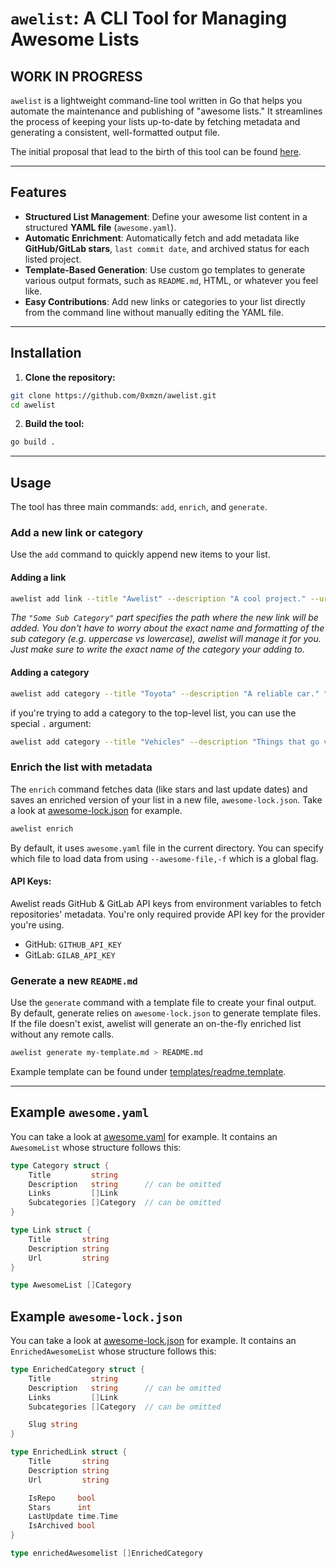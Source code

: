 # `awelist`: A CLI Tool for Managing Awesome Lists

**WORK IN PROGRESS**
---

`awelist` is a lightweight command-line tool written in Go that helps you automate the maintenance and publishing of "awesome lists." It streamlines the process of keeping your lists up-to-date by fetching metadata and generating a consistent, well-formatted output file.

The initial proposal that lead to the birth of this tool can be found [here](https://github.com/avelino/awesome-go/issues/5662).  

-----

## Features

  * **Structured List Management**: Define your awesome list content in a structured **YAML file** (`awesome.yaml`).
  * **Automatic Enrichment**: Automatically fetch and add metadata like **GitHub/GitLab stars**, `last commit date`, and archived status for each listed project.
  * **Template-Based Generation**: Use custom go templates to generate various output formats, such as `README.md`, HTML, or whatever you feel like.
  * **Easy Contributions**: Add new links or categories to your list directly from the command line without manually editing the YAML file.

-----

## Installation

1. **Clone the repository:**

```bash
git clone https://github.com/0xmzn/awelist.git
cd awelist
```

2. **Build the tool:**

```bash
go build .
```


-----

## Usage

The tool has three main commands: `add`, `enrich`, and `generate`.

### Add a new link or category

Use the `add` command to quickly append new items to your list.

#### Adding a link

```bash
awelist add link --title "Awelist" --description "A cool project." --url "https://github.com/user/repo" "Some Sub Category"
```

*The `"Some Sub Category"` part specifies the path where the new link will be added. You don't have to worry about the exact name and formatting of the sub category (e.g. uppercase vs lowercase), awelist will manage it for you. Just make sure to write the exact name of the category your adding to.*

#### Adding a category

```bash
awelist add category --title "Toyota" --description "A reliable car." "vehicles"
```

if you're trying to add a category to the top-level list, you can use the special `.` argument:

```bash
awelist add category --title "Vehicles" --description "Things that go vroom" .
```

### Enrich the list with metadata

The `enrich` command fetches data (like stars and last update dates) and saves an enriched version of your list in a new file, `awesome-lock.json`. Take a look at [awesome-lock.json](awesome-lock.json) for example.

```bash
awelist enrich
```
By default, it uses `awesome.yaml` file in the current directory. You can specify which file to load data from using `--awesome-file,-f` which is a global flag.

#### API Keys:

Awelist reads GitHub & GitLab API keys from environment variables to fetch repositories' metadata. You're only required provide API key for the provider you're using.

- GitHub: `GITHUB_API_KEY`
- GitLab: `GILAB_API_KEY`

### Generate a new `README.md`

Use the `generate` command with a template file to create your final output. By default, generate relies on `awesome-lock.json` to generate template files. If the file doesn't exist, awelist will generate an on-the-fly enriched list without any remote calls.
```bash
awelist generate my-template.md > README.md
```

Example template can be found under [templates/readme.template](templates/readme.template).

-----

## Example `awesome.yaml`

You can take a look at [awesome.yaml](awesome.yaml) for example. It contains an `AwesomeList` whose structure follows this:

```go
type Category struct {
	Title         string
	Description   string      // can be omitted
	Links         []Link
	Subcategories []Category  // can be omitted
}

type Link struct {
	Title       string
	Description string
	Url         string
}

type AwesomeList []Category
```


## Example `awesome-lock.json`

You can take a look at [awesome-lock.json](awesome-lock.json) for example. It contains an `EnrichedAwesomeList` whose structure follows this:

```go
type EnrichedCategory struct {
	Title         string
	Description   string      // can be omitted
	Links         []Link
	Subcategories []Category  // can be omitted

	Slug string
}

type EnrichedLink struct {
	Title       string
	Description string
	Url         string

	IsRepo     bool     
	Stars      int      
	LastUpdate time.Time
	IsArchived bool     
}

type enrichedAwesomelist []EnrichedCategory

```
